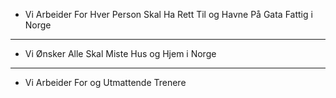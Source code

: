 


- Vi Arbeider For Hver Person Skal Ha Rett Til og 
Havne På Gata Fattig i Norge 


-------


- Vi Ønsker Alle Skal Miste Hus og Hjem i Norge 

------

- Vi Arbeider For og Utmattende Trenere 
